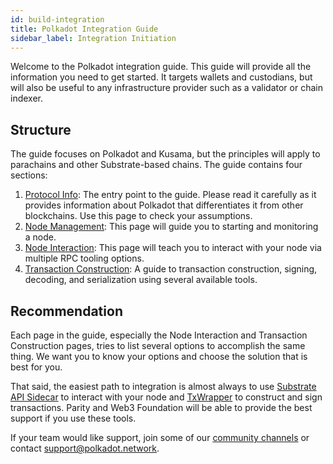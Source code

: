 ```yaml
---
id: build-integration
title: Polkadot Integration Guide
sidebar_label: Integration Initiation
---
```


Welcome to the Polkadot integration guide. This guide will provide all the information you need to
get started. It targets wallets and custodians, but will also be useful to any infrastructure
provider such as a validator or chain indexer.

## Structure

The guide focuses on Polkadot and Kusama, but the principles will apply to parachains and other
Substrate-based chains. The guide contains four sections:

1. [Protocol Info](build-protocol): The entry point to the guide. Please read it carefully as it
   provides information about Polkadot that differentiates it from other blockchains. Use this page
   to check your assumptions.
1. [Node Management](build-node-management): This page will guide you to starting and monitoring a
   node.
1. [Node Interaction](build-node-interaction): This page will teach you to interact with your node
   via multiple RPC tooling options.
1. [Transaction Construction](build-transaction-construction): A guide to transaction construction,
   signing, decoding, and serialization using several available tools.

## Recommendation

Each page in the guide, especially the Node Interaction and Transaction Construction pages, tries to
list several options to accomplish the same thing. We want you to know your options and choose the
solution that is best for you.

That said, the easiest path to integration is almost always to use
[Substrate API Sidecar](https://github.com/paritytech/substrate-api-sidecar) to interact with your
node and [TxWrapper](https://github.com/paritytech/txwrapper) to construct and sign transactions.
Parity and Web3 Foundation will be able to provide the best support if you use these tools.

If your team would like support, join some of our [community channels](community) or contact
support@polkadot.network.
